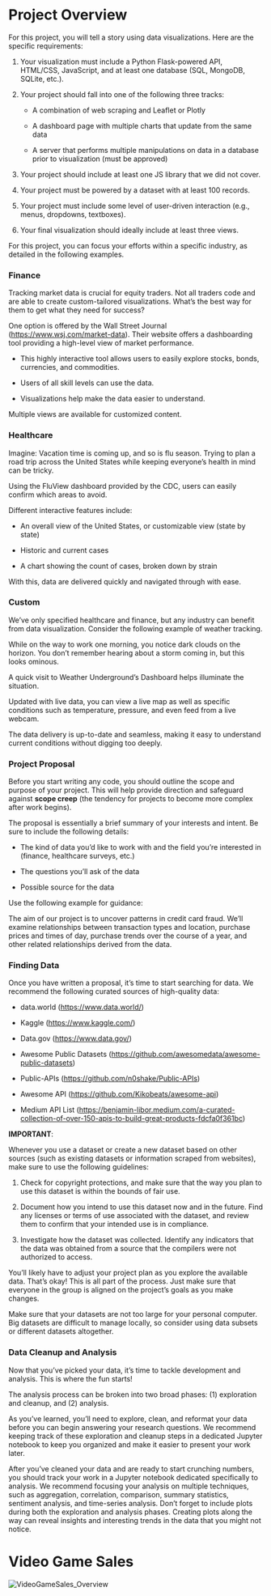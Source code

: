 # Project Overview

For this project, you will tell a story using data visualizations. Here are the specific requirements:

1. Your visualization must include a Python Flask-powered API, HTML/CSS, JavaScript, and at least one database (SQL, MongoDB, SQLite, etc.).

2. Your project should fall into one of the following three tracks:

    * A combination of web scraping and Leaflet or Plotly

    * A dashboard page with multiple charts that update from the same data

    * A server that performs multiple manipulations on data in a database prior to visualization (must be approved)

3. Your project should include at least one JS library that we did not cover.

4. Your project must be powered by a dataset with at least 100 records.

5. Your project must include some level of user-driven interaction (e.g., menus, dropdowns, textboxes).

6. Your final visualization should ideally include at least three views.

For this project, you can focus your efforts within a specific industry, as detailed in the following examples.

### Finance
Tracking market data is crucial for equity traders. Not all traders code and are able to create custom-tailored visualizations. What’s the best way for them to get what they need for success?

One option is offered by the Wall Street Journal (https://www.wsj.com/market-data). Their website offers a dashboarding tool providing a high-level view of market performance.

* This highly interactive tool allows users to easily explore stocks, bonds, currencies, and commodities.

* Users of all skill levels can use the data.

* Visualizations help make the data easier to understand.

Multiple views are available for customized content.

### Healthcare
Imagine: Vacation time is coming up, and so is flu season. Trying to plan a road trip across the United States while keeping everyone’s health in mind can be tricky.

Using the FluView dashboard provided by the CDC, users can easily confirm which areas to avoid.

Different interactive features include:

* An overall view of the United States, or customizable view (state by state)

* Historic and current cases

* A chart showing the count of cases, broken down by strain

With this, data are delivered quickly and navigated through with ease.

### Custom
We’ve only specified healthcare and finance, but any industry can benefit from data visualization. Consider the following example of weather tracking.

While on the way to work one morning, you notice dark clouds on the horizon. You don’t remember hearing about a storm coming in, but this looks ominous.

A quick visit to Weather Underground’s Dashboard helps illuminate the situation.

Updated with live data, you can view a live map as well as specific conditions such as temperature, pressure, and even feed from a live webcam.

The data delivery is up-to-date and seamless, making it easy to understand current conditions without digging too deeply.

### Project Proposal
Before you start writing any code, you should outline the scope and purpose of your project. This will help provide direction and safeguard against **scope creep** (the tendency for projects to become more complex after work begins).

The proposal is essentially a brief summary of your interests and intent. Be sure to include the following details:

* The kind of data you’d like to work with and the field you’re interested in (finance, healthcare surveys, etc.)

* The questions you’ll ask of the data

* Possible source for the data

Use the following example for guidance:

The aim of our project is to uncover patterns in credit card fraud. We’ll examine relationships between transaction types and location, purchase prices and times of day, purchase trends over the course of a year, and other related relationships derived from the data.

### Finding Data
Once you have written a proposal, it’s time to start searching for data. We recommend the following curated sources of high-quality data:

* data.world (https://www.data.world/)

* Kaggle (https://www.kaggle.com/)

* Data.gov (https://www.data.gov/)

* Awesome Public Datasets (https://github.com/awesomedata/awesome-public-datasets)

* Public-APIs (https://github.com/n0shake/Public-APIs)

* Awesome API (https://github.com/Kikobeats/awesome-api)

* Medium API List (https://benjamin-libor.medium.com/a-curated-collection-of-over-150-apis-to-build-great-products-fdcfa0f361bc)

**IMPORTANT**:

Whenever you use a dataset or create a new dataset based on other sources (such as existing datasets or information scraped from websites), make sure to use the following guidelines:

   1. Check for copyright protections, and make sure that the way you plan to use this dataset is within the bounds of fair use.

   2. Document how you intend to use this dataset now and in the future. Find any licenses or terms of use associated with the dataset, and review them to confirm that    your intended use is in compliance.

   3. Investigate how the dataset was collected. Identify any indicators that the data was obtained from a source that the compilers were not authorized to access.

You’ll likely have to adjust your project plan as you explore the available data. That’s okay! This is all part of the process. Just make sure that everyone in the group is aligned on the project’s goals as you make changes.

Make sure that your datasets are not too large for your personal computer. Big datasets are difficult to manage locally, so consider using data subsets or different datasets altogether.

### Data Cleanup and Analysis
Now that you’ve picked your data, it’s time to tackle development and analysis. This is where the fun starts!

The analysis process can be broken into two broad phases: (1) exploration and cleanup, and (2) analysis.

As you’ve learned, you’ll need to explore, clean, and reformat your data before you can begin answering your research questions. We recommend keeping track of these exploration and cleanup steps in a dedicated Jupyter notebook to keep you organized and make it easier to present your work later.

After you’ve cleaned your data and are ready to start crunching numbers, you should track your work in a Jupyter notebook dedicated specifically to analysis. We recommend focusing your analysis on multiple techniques, such as aggregation, correlation, comparison, summary statistics, sentiment analysis, and time-series analysis. Don’t forget to include plots during both the exploration and analysis phases. Creating plots along the way can reveal insights and interesting trends in the data that you might not notice.


# Video Game Sales
![VideoGameSales_Overview](https://github.com/Khoi-Duong/VideoGameSales/assets/119692456/eb7224d2-7fda-4eec-b185-1b1c5e75e50d)

